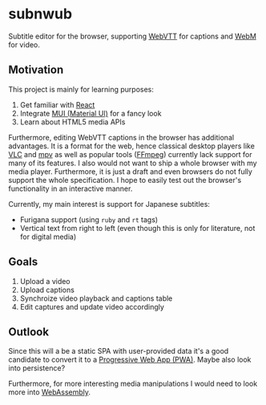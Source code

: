 # subnwub

Subtitle editor for the browser, supporting [WebVTT](https://w3c.github.io/webvtt/) for captions and [WebM](https://www.webmproject.org/) for video.

## Motivation

This project is mainly for learning purposes:

1. Get familiar with [React](https://reactjs.org/)
2. Integrate [MUI (Material UI)](https://mui.com/) for a fancy look
3. Learn about HTML5 media APIs

Furthermore, editing WebVTT captions in the browser has additional advantages. It is a format for the web, hence classical desktop players like [VLC](https://www.videolan.org/) and [mpv](https://mpv.io/) as well as popular tools ([FFmpeg](https://ffmpeg.org/)) currently lack support for many of its features. I also would not want to ship a whole browser with my media player. Furthermore, it is just a draft and even browsers do not fully support the whole specification. I hope to easily test out the browser's functionality in an interactive manner.

Currently, my main interest is support for Japanese subtitles:
* Furigana support (using `ruby` and `rt` tags)
* Vertical text from right to left (even though this is only for literature, not for digital media)

## Goals

1. Upload a video
2. Upload captions
3. Synchroize video playback and captions table
4. Edit captures and update video accordingly

## Outlook

Since this will a be a static SPA with user-provided data it's a good candidate to convert it to a [Progressive Web App (PWA)](https://developer.mozilla.org/en-US/docs/Web/Progressive_web_apps). Maybe also look into persistence?

Furthermore, for more interesting media manipulations I would need to look more into [WebAssembly](https://webassembly.org/).